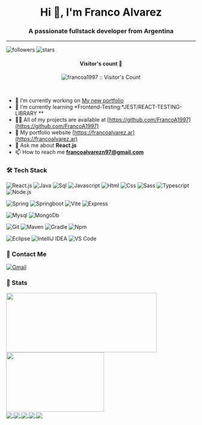 <h1 align="center">Hi 👋, I'm Franco Alvarez</h1>
<h3 align="center">A passionate fullstack developer from Argentina</h3>

---

![followers](https://img.shields.io/github/followers/francoa1997?style=social)
![stars](https://img.shields.io/github/stars/francoa1997?style=social)

<h4 align="center">Visitor's count 👀</h4>
<p align="center"><img src="https://profile-counter.glitch.me/{francoa1997}/count.svg" alt="francoa1997 :: Visitor's Count" /></p>
<br/>

- 🔭 I’m currently working on [My new portfolio](https://github.com/FrancoA1997/newPortfolio)
- 🌱 I’m currently learning *Frontend-Testing:*JEST/REACT-TESTING-LIBRARY **
- 👨‍💻 All of my projects are available at [https://github.com/FrancoA1997](https://github.com/FrancoA1997)
- 📝 My portfolio website [https://francoalvarez.ar](https://francoalvarez.ar)
- 💬 Ask me about **React.js**
- 📫 How to reach me **francoalvarezn97@gmail.com**

### 🛠 Tech Stack

![React.js](http://img.shields.io/badge/-React.js-2a65f1?style=flat-square&logo=react&logoColor=white)
![Java](http://img.shields.io/badge/-Java-e8892f?style=flat-square&logo=java&logoColor=white)
![Sql](http://img.shields.io/badge/-Sql-00758f?style=flat-square&logo=Mysql&logoColor=white)
![Javascript](http://img.shields.io/badge/-Javascript-fcd400?style=flat-square&logo=javascript&logoColor=black)
![Html](http://img.shields.io/badge/-Html-e24c27?style=flat-square&logo=html5&logoColor=white)
![Css](http://img.shields.io/badge/-Css-2a65f1?style=flat-square&logo=css3&logoColor=white)
![Sass](http://img.shields.io/badge/-Sass-cc6699?style=flat-square&logo=sass&logoColor=white)
![Typescript](http://img.shields.io/badge/-Typescript-3178c6?style=flat-square&logo=typescript&logoColor=white)
![Node.js](http://img.shields.io/badge/-Node.js-ffffff?style=flat-square&logo=node.js&Color=green)

![Spring](http://img.shields.io/badge/-Spring-6db33f?style=flat-square&logo=spring&logoColor=white)
![Springboot](http://img.shields.io/badge/-Springboot-629e3a?style=flat-square&logo=springboot&logoColor=white)
![Vite](http://img.shields.io/badge/-Vite-cc6699?style=flat-square&logo=vite&logoColor=white)
![Express](http://img.shields.io/badge/-Express.js-ffffff?style=flat-square&logo=express&logoColor=black)

![Mysql](http://img.shields.io/badge/-Mysql-white?style=flat-square&logo=mysql)
![MongoDb](http://img.shields.io/badge/-MongoDb-white?style=flat-square&logo=mongodb)

![Git](http://img.shields.io/badge/-Git-white?style=flat-square&logo=git)
![Maven](http://img.shields.io/badge/-Maven-white?style=flat-square&logo=apachemaven&logoColor=bc2043)
![Gradle](http://img.shields.io/badge/-Gradle-white?style=flat-square&logo=gradle&logoColor=09303a)
![Npm](http://img.shields.io/badge/-Npm-white?style=flat-square&logo=npm&logoColor=white)


![Eclipse](http://img.shields.io/badge/-Eclipse-41347e?style=flat-square&logo=eclipse&logoColor=white)
![IntelliJ IDEA](http://img.shields.io/badge/-IntelliJ%20IDEA-black?style=flat-square&logo=intellijidea&logoColor=white)
![VS Code](http://img.shields.io/badge/-VS%20Code-black?style=flat-square&logo=visualstudiocode&logoColor=3aa7f2)


### 💬 Contact Me

[![Gmail](https://img.shields.io/badge/-yuebaix@outlook.com-c14438?style=for-the-badge&logo=Gmail&logoColor=white)](mailto:francoalvarezn97@gmail.com)

### 🚦 Stats

<div>
  <span><img align="center" width="400px" height="158px" src="https://github-readme-stats.vercel.app/api?username=francoa1997&theme=highcontrast&show_icons=true" /></span>
  <span><img align="center" width="260px" height="158px" src="https://github-readme-stats.vercel.app/api/top-langs/?username=francoa1997&theme=highcontrast&layout=compact&langs_count=10" /></span>
</div>
<div>
  <a href="https://github.com/francoa1997/newPortfolio">
    <img align="center" src="https://github-readme-stats.vercel.app/api/pin/?username=francoa1997&theme=highcontrast&repo=newPortfolio" />
  </a>
    <a href="https://github.com/francoa1997/SocialMedia-APP-Frontend">
    <img align="center" src="https://github-readme-stats.vercel.app/api/pin/?username=francoa1997&theme=highcontrast&repo=SocialMedia-APP-Frontend" />
  </a>
  <a href="https://github.com/francoa1997/SocialMedia-APP-Backend">
    <img align="center" src="https://github-readme-stats.vercel.app/api/pin/?username=francoa1997&theme=highcontrast&repo=SocialMedia-APP-Backend" />
  </a>
  <a href="https://github.com/francoa1997/g-wallet">
    <img align="center" src="https://github-readme-stats.vercel.app/api/pin/?username=francoa1997&theme=highcontrast&repo=g-wallet" />
  </a>
    <a href="https://github.com/francoa1997/spotify2.0">
    <img align="center" src="https://github-readme-stats.vercel.app/api/pin/?username=francoa1997&theme=highcontrast&repo=spotify2.0" />
  </a>
</div>
